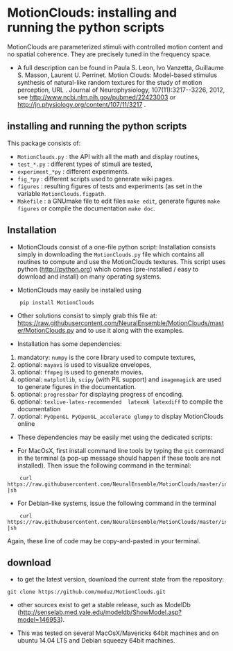 # MotionClouds: installing and running the python scripts

MotionClouds are parameterized stimuli with controlled motion content and no spatial coherence.  They are precisely tuned in the frequency space.

* A full description can be found in Paula S. Leon, Ivo Vanzetta, Guillaume S. Masson, Laurent U. Perrinet. Motion Clouds: Model-based stimulus synthesis of natural-like random textures for the study of motion perception, URL . Journal of Neurophysiology, 107(11):3217--3226, 2012, see  http://www.ncbi.nlm.nih.gov/pubmed/22423003 or http://jn.physiology.org/content/107/11/3217 .

## installing and running the python scripts
This package consists of:
* ```MotionClouds.py``` : the API with all the math and display routines,
* ```test_*.py``` : different types of stimuli are tested,
* ```experiment_*py``` : different experiments.
* ```fig_*py``` : different scripts used to generate wiki pages.
* ```figures``` : resulting figures of tests and experiments (as set in the variable ```MotionClouds.figpath```.
* ```Makefile``` : a GNUmake file to edit files ```make edit```, generate figures ```make figures``` or compile the documentation ```make doc```.

## Installation

*   MotionClouds consist of a one-file python script: Installation consists simply in downloading the ```MotionClouds.py``` file which contains all routines to compute and use the MotionClouds textures. This script uses python (http://python.org) which comes (pre-installed /  easy to download and install) on many operating systems.

* MotionClouds may easily be installed using

```
    pip install MotionClouds
```

* Other solutions consist to simply grab this file at: https://raw.githubusercontent.com/NeuralEnsemble/MotionClouds/master/MotionClouds.py and to use it along with the examples.

* Installation has some dependencies:
 1. mandatory: ```numpy``` is the core library used to compute textures,
 1. optional: ```mayavi``` is used to visualize envelopes,
 1. optional: ```ffmpeg``` is used to generate movies.
 1. optional: ```matplotlib```, ```scipy``` (with PIL support) and ```imagemagick``` are used to generate figures in the documentation.
 1. optional: ```progressbar``` for displaying progress of encoding.
 1. optional: ```texlive-latex-recommended  latexmk latexdiff``` to compile the documentation
 1. optional: ```PyOpenGL PyOpenGL_accelerate glumpy``` to display MotionClouds online

* These dependencies may  be easily met using the dedicated scripts:

 * For MacOsX, first install command line tools by typing the ```git``` command in the terminal (a pop-up message should happen if these tools are not installed). Then issue the following command in the terminal:
```
    curl https://raw.githubusercontent.com/NeuralEnsemble/MotionClouds/master/install/install_dependencies_macosx.sh |sh
```
 * For Debian-like systems, issue the following command in the terminal
```
    curl https://raw.githubusercontent.com/NeuralEnsemble/MotionClouds/master/install/install_dependencies_debian.sh |sh
```

Again, these line of code may be copy-and-pasted in your terminal.


## download

* to get the latest version, download the current state from the repository:
```
git clone https://github.com/meduz/MotionClouds.git
```

* other sources exist to get a stable release, such as ModelDb (http://senselab.med.yale.edu/modeldb/ShowModel.asp?model=146953).

* This was tested on several MacOsX/Mavericks 64bit machines and on ubuntu 14.04 LTS and Debian squeezy 64bit machines.
